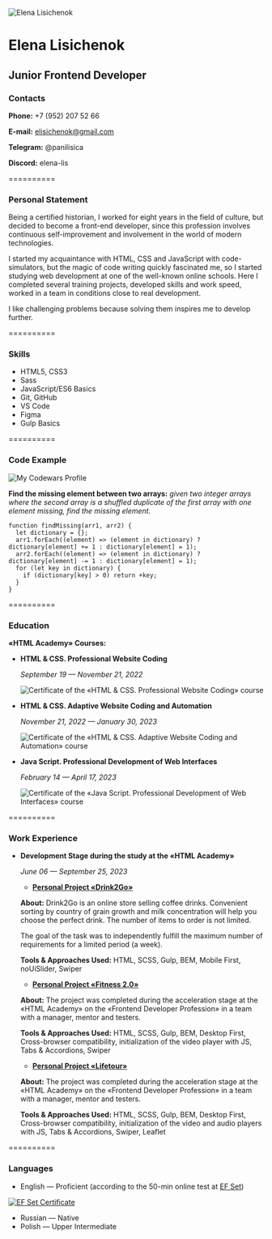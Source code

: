 ![Elena Lisichenok](./img/cv__photo.jpg)

# Elena Lisichenok

## Junior Frontend Developer

### Contacts

**Phone:** +7 (952) 207 52 66


**E-mail:** elisichenok@gmail.com


**Telegram:** @panilisica


**Discord:** elena-lis


==========


### Personal Statement

Being a certified historian, I worked for eight years in the field of culture, but decided to become a front-end developer, since this profession involves continuous self-improvement and involvement in the world of modern technologies.


I started my acquaintance with HTML, CSS and JavaScript with code-simulators, but the magic of code writing quickly fascinated me, so I started studying web development at one of the well-known online schools. Here I completed several training projects, developed skills and work speed, worked in a team in conditions close to real development.


I like challenging problems because solving them inspires me to develop further.


==========


### Skills

* HTML5, CSS3
* Sass
* JavaScript/ES6 Basics
* Git, GitHub
* VS Code
* Figma
* Gulp Basics


==========


### Code Example

![My Codewars Profile](https://www.codewars.com/users/lena-lis/badges/large "My Codewars Profile Badge")

**Find the missing element between two arrays:** *given two integer arrays where the second array is a shuffled duplicate of the first array with one element missing, find the missing element.*

```
function findMissing(arr1, arr2) {
  let dictionary = {};
  arr1.forEach((element) => (element in dictionary) ? dictionary[element] += 1 : dictionary[element] = 1);
  arr2.forEach((element) => (element in dictionary) ? dictionary[element] -= 1 : dictionary[element] = 1);
  for (let key in dictionary) {
    if (dictionary[key] > 0) return +key;
  }
}
```

==========


### Education


**«HTML Academy» Courses:**

* **HTML & CSS. Professional Website Coding**

    _September 19 — November 21, 2022_

    ![Certificate of the «HTML & CSS. Professional Website Coding» course](./img/certificate_html_css.png)


* **HTML & CSS. Adaptive Website Coding and Automation**

    _November 21, 2022 — January 30, 2023_

    ![Certificate of the «HTML & CSS. Adaptive Website Coding and Automation» course](./img/certificate_html_css__2.png)


* **Java Script. Professional Development of Web Interfaces**

    _February 14 — April 17, 2023_

    ![Certificate of the «Java Script. Professional Development of Web Interfaces» course](./img/certificate_js.png)


==========


### Work Experience

* **Development Stage during the study at the «HTML Academy»**

    _June 06 — September 25, 2023_

    + **[Personal Project «Drink2Go»](https://lena-lis.github.io/Drink2Go/build/)**

    __About:__ Drink2Go is an online store selling coffee drinks. Convenient sorting by country of grain growth and milk concentration will help you choose the perfect drink. The number of items to order is not limited.

    The goal of the task was to independently fulfill the maximum number of requirements for a limited period (a week).


    __Tools & Approaches Used:__ HTML, SCSS, Gulp, BEM, Mobile First, noUiSlider, Swiper


    + **[Personal Project «Fitness 2.0»](https://lena-lis.github.io/fitness_2.0/build/)**

    __About:__ The project was completed during the acceleration stage at the «HTML Academy» on the «Frontend Developer Profession» in a team with a manager, mentor and testers.


    __Tools & Approaches Used:__ HTML, SCSS, Gulp, BEM, Desktop First, Cross-browser compatibility, initialization of the video player with JS, Tabs & Accordions, Swiper

    
    + **[Personal Project «Lifetour»](https://lena-lis.github.io/travels/build/)**

    __About:__ The project was completed during the acceleration stage at the «HTML Academy» on the «Frontend Developer Profession» in a team with a manager, mentor and testers.


    __Tools & Approaches Used:__ HTML, SCSS, Gulp, BEM, Desktop First, Cross-browser compatibility, initialization of the video and audio players with JS, Tabs & Accordions, Swiper, Leaflet


==========


### Languages


* English — Proficient (according to the 50-min online test at [EF Set](https://www.efset.org/ef-set-50/))


[![EF Set Certificate](https://cdn.efset.org/efset-widget/img/certificate_75.png)](https://www.efset.org/cert/a34Ldx)
* Russian — Native
* Polish — Upper Intermediate
